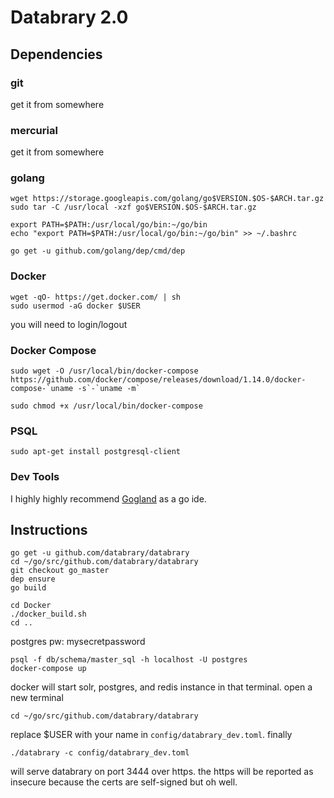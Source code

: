 # Databrary 2.0

## Dependencies

### git

get it from somewhere

### mercurial

get it from somewhere

### golang

```
wget https://storage.googleapis.com/golang/go$VERSION.$OS-$ARCH.tar.gz
sudo tar -C /usr/local -xzf go$VERSION.$OS-$ARCH.tar.gz

export PATH=$PATH:/usr/local/go/bin:~/go/bin
echo "export PATH=$PATH:/usr/local/go/bin:~/go/bin" >> ~/.bashrc

go get -u github.com/golang/dep/cmd/dep
```

### Docker

```
wget -qO- https://get.docker.com/ | sh
sudo usermod -aG docker $USER
```
you will need to login/logout

### Docker Compose

```
sudo wget -O /usr/local/bin/docker-compose https://github.com/docker/compose/releases/download/1.14.0/docker-compose-`uname -s`-`uname -m`

sudo chmod +x /usr/local/bin/docker-compose
```

### PSQL

```
sudo apt-get install postgresql-client
```

### Dev Tools

I highly highly recommend [Gogland](https://www.jetbrains.com/go/) as a go ide.

## Instructions

```
go get -u github.com/databrary/databrary
cd ~/go/src/github.com/databrary/databrary
git checkout go_master
dep ensure
go build

cd Docker
./docker_build.sh
cd ..
```
postgres pw: mysecretpassword

```
psql -f db/schema/master_sql -h localhost -U postgres
docker-compose up
```

docker will start solr, postgres, and redis instance in that terminal. open a new terminal

```
cd ~/go/src/github.com/databrary/databrary
```
 
replace $USER with your name in `config/databrary_dev.toml`. finally

```
./databrary -c config/databrary_dev.toml
```

will serve databrary on port 3444 over https. the https will be reported as insecure because the certs are self-signed but oh well.



